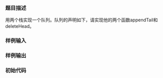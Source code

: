 ### 题目描述

用两个栈实现一个队列。队列的声明如下，请实现他的两个函数appendTail和deleteHead。

### 样例输入



### 样例输出



### 初始代码

```cpp

```